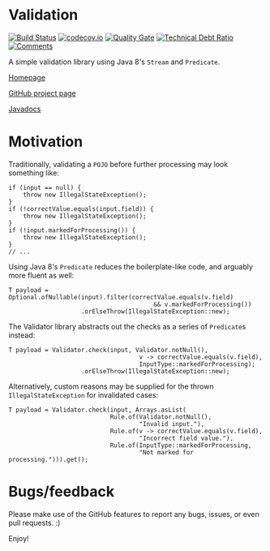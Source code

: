 # Validation

[![Build Status](https://travis-ci.org/h-j-k/validation.svg?branch=master)](https://travis-ci.org/h-j-k/validation)
[![codecov.io](http://codecov.io/github/h-j-k/validation/coverage.svg?branch=master)](http://codecov.io/github/h-j-k/validation?branch=master)
[![Quality Gate](https://sonarcloud.io/api/badges/gate?key=com.ikueb:validation)](https://sonarcloud.io/dashboard/?id=com.ikueb:validation)
[![Technical Debt Ratio](https://sonarcloud.io/api/badges/measure?key=com.ikueb:validation&metric=sqale_debt_ratio)](https://sonarcloud.io/dashboard/?id=com.ikueb:validation)
[![Comments](https://sonarcloud.io/api/badges/measure?key=com.ikueb:validation&metric=comment_lines_density)](https://sonarcloud.io/dashboard/?id=com.ikueb:validation)

A simple validation library using Java 8's `Stream` and `Predicate`.

[Homepage](https://h-j-k.github.io/validation)

[GitHub project page](https://github.com/h-j-k/validation)

[Javadocs](https://h-j-k.github.io/validation/javadoc)

# Motivation

Traditionally, validating a `POJO` before further processing may look something like:

    if (input == null) {
        throw new IllegalStateException();
    }
    if (!correctValue.equals(input.field)) {
        throw new IllegalStateException();
    }
    if (!input.markedForProcessing()) {
        throw new IllegalStateException();
    }
    // ...

Using Java 8's `Predicate` reduces the boilerplate-like code, and arguably more fluent as well:

    T payload = Optional.ofNullable(input).filter(correctValue.equals(v.field)
                                            && v.markedForProcessing())
                        .orElseThrow(IllegalStateException::new);

The Validator library abstracts out the checks as a series of `Predicate`s instead:

    T payload = Validator.check(input, Validator.notNull(), 
                                        v -> correctValue.equals(v.field),
                                        InputType::markedForProcessing);
                        .orElseThrow(IllegalStateException::new);

Alternatively, custom reasons may be supplied for the thrown `IllegalStateException` for invalidated cases: 

    T payload = Validator.check(input, Arrays.asList(
                                Rule.of(Validator.notNull(), 
                                        "Invalid input."),
                                Rule.of(v -> correctValue.equals(v.field), 
                                        "Incorrect field value."),
                                Rule.of(InputType::markedForProcessing, 
                                        "Not marked for processing."))).get();

# Bugs/feedback

Please make use of the GitHub features to report any bugs, issues, or even pull requests. :)

Enjoy!